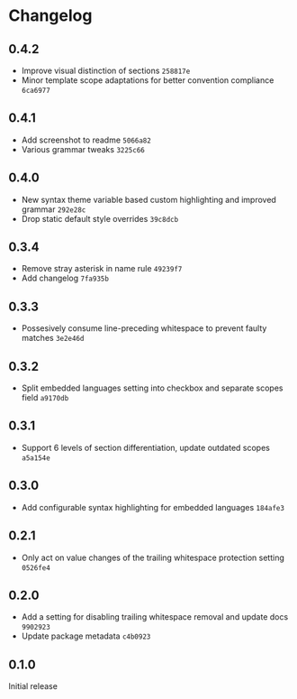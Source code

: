# Changelog

## 0.4.2

- Improve visual distinction of sections `258817e`
- Minor template scope adaptations for better convention compliance `6ca6977`

## 0.4.1

- Add screenshot to readme `5066a82`
- Various grammar tweaks `3225c66`

## 0.4.0

- New syntax theme variable based custom highlighting and improved grammar `292e28c`
- Drop static default style overrides `39c8dcb`

## 0.3.4

- Remove stray asterisk in name rule `49239f7`
- Add changelog `7fa935b`

## 0.3.3

- Possesively consume line-preceding whitespace to prevent faulty matches `3e2e46d`

## 0.3.2

- Split embedded languages setting into checkbox and separate scopes field `a9170db`

## 0.3.1

- Support 6 levels of section differentiation, update outdated scopes `a5a154e`

## 0.3.0

- Add configurable syntax highlighting for embedded languages `184afe3`

## 0.2.1

- Only act on value changes of the trailing whitespace protection setting `0526fe4`

## 0.2.0

- Add a setting for disabling trailing whitespace removal and update docs `9902923`
- Update package metadata `c4b0923`

## 0.1.0

Initial release
